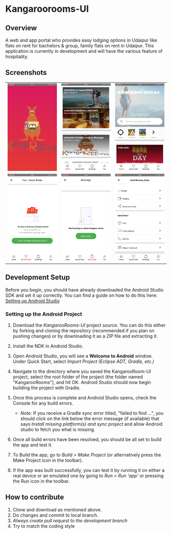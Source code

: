 # Kangaroorooms-UI
## Overview
A web and app portal who provides easy lodging options in Udaipur like flats on rent for bachelors & group, 
family flats on rent in Udaipur. This application is currently in development and will have the various feature
of hospitality.
  
## Screenshots
<table>
    <tr>
     <td><img src="/ScreenShot/B.png"></td>
     <td><img src="/ScreenShot/A.png"></td>
     <td><img src="/ScreenShot/C.png"></td>
    </tr>
     <tr> 
      <td><img src="/ScreenShot/E.png"></td>
      <td><img src="/ScreenShot/F.png"></td>
      <td><img src="/ScreenShot/G.png"></td>
      </tr>
  </table>
  
## Development Setup

Before you begin, you should have already downloaded the Android Studio SDK and set it up correctly. You can find a guide on how to do this here: [Setting up Android Studio](http://developer.android.com/sdk/installing/index.html?pkg=studio)

### Setting up the Android Project

1. Download the *KangarooRooms-UI* project source. You can do this either by forking and cloning the repository (recommended if you plan on pushing changes) or by downloading it as a ZIP file and extracting it.

2. Install the NDK in Android Studio.

3. Open Android Studio, you will see a **Welcome to Android** window. Under Quick Start, select *Import Project (Eclipse ADT, Gradle, etc.)*

4. Navigate to the directory where you saved the KangarooRoom-UI project, select the root folder of the project (the folder named "KangarooRooms"), and hit OK. Android Studio should now begin building the project with Gradle.

5. Once this process is complete and Android Studio opens, check the Console for any build errors.

    - *Note:* If you receive a Gradle sync error titled, "failed to find ...", you should click on the link below the error message (if available) that says *Install missing platform(s) and sync project* and allow Android studio to fetch you what is missing.
    
6. Once all build errors have been resolved, you should be all set to build the app and test it.

7. To Build the app, go to *Build > Make Project* (or alternatively press the Make Project icon in the toolbar).

8. If the app was built successfully, you can test it by running it on either a real device or an emulated one by going to *Run > Run 'app'* or pressing the Run icon in the toolbar.

## How to contribute
1. Clone and download as mentioned above.
2. Do changes and commit to local branch.
3. *Always create pull request to the development branch*
4. Try to match the coding style
   
